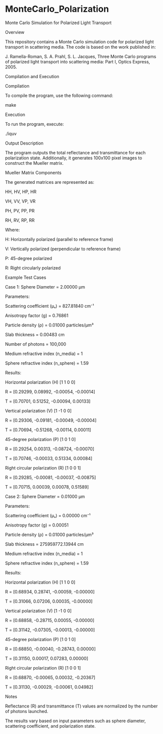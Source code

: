 # MonteCarlo_Polarization
 
Monte Carlo Simulation for Polarized Light Transport

Overview

This repository contains a Monte Carlo simulation code for polarized light transport in scattering media. The code is based on the work published in:

J. Ramella-Roman, S. A. Prahl, S. L. Jacques, Three Monte Carlo programs of polarized light transport into scattering media: Part I, Optics Express, 2005.

Compilation and Execution

Compilation

To compile the program, use the following command:

make

Execution

To run the program, execute:

./iquv

Output Description

The program outputs the total reflectance and transmittance for each polarization state. Additionally, it generates 100x100 pixel images to construct the Mueller matrix.

Mueller Matrix Components

The generated matrices are represented as:

HH, HV, HP, HR

VH, VV, VP, VR

PH, PV, PP, PR

RH, RV, RP, RR

Where:

H: Horizontally polarized (parallel to reference frame)

V: Vertically polarized (perpendicular to reference frame)

P: 45-degree polarized

R: Right circularly polarized

Example Test Cases

Case 1: Sphere Diameter = 2.00000 μm

Parameters:

Scattering coefficient (μₛ) = 827.81840 cm⁻¹

Anisotropy factor (g) = 0.76861

Particle density (ρ) = 0.01000 particles/μm³

Slab thickness = 0.00483 cm

Number of photons = 100,000

Medium refractive index (n_media) = 1

Sphere refractive index (n_sphere) = 1.59

Results:

Horizontal polarization (H) [1 1 0 0]

R = [0.29299, 0.08992, -0.00054, -0.00014]

T = [0.70701, 0.51252, -0.00094, 0.00133]

Vertical polarization (V) [1 -1 0 0]

R = [0.29306, -0.09181, -0.00049, -0.00004]

T = [0.70694, -0.51268, -0.00114, 0.00011]

45-degree polarization (P) [1 0 1 0]

R = [0.29254, 0.00313, -0.08724, -0.00070]

T = [0.70746, -0.00033, 0.51334, 0.00084]

Right circular polarization (R) [1 0 0 1]

R = [0.29285, -0.00081, -0.00037, -0.00875]

T = [0.70715, 0.00039, 0.00078, 0.51589]

Case 2: Sphere Diameter = 0.01000 μm

Parameters:

Scattering coefficient (μₛ) = 0.00000 cm⁻¹

Anisotropy factor (g) = 0.00051

Particle density (ρ) = 0.01000 particles/μm³

Slab thickness = 275959772.13944 cm

Medium refractive index (n_media) = 1

Sphere refractive index (n_sphere) = 1.59

Results:

Horizontal polarization (H) [1 1 0 0]

R = [0.68934, 0.28741, -0.00059, -0.00000]

T = [0.31066, 0.07206, 0.00035, -0.00000]

Vertical polarization (V) [1 -1 0 0]

R = [0.68858, -0.28715, 0.00055, -0.00000]

T = [0.31142, -0.07305, -0.00013, -0.00000]

45-degree polarization (P) [1 0 1 0]

R = [0.68850, -0.00040, -0.28743, 0.00000]

T = [0.31150, 0.00017, 0.07283, 0.00000]

Right circular polarization (R) [1 0 0 1]

R = [0.68870, -0.00065, 0.00032, -0.20367]

T = [0.31130, -0.00029, -0.00061, 0.04982]

Notes

Reflectance (R) and transmittance (T) values are normalized by the number of photons launched.

The results vary based on input parameters such as sphere diameter, scattering coefficient, and polarization state.
